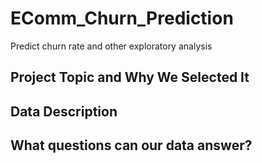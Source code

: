 # EComm_Churn_Prediction
Predict churn rate and other exploratory analysis
## Project Topic and Why We Selected It

## Data Description

## What questions can our data answer?
